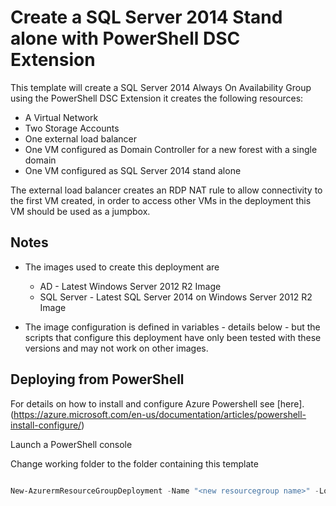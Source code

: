 # Create a SQL Server 2014 Stand alone with PowerShell DSC Extension

This template will create a SQL Server 2014 Always On Availability Group using the PowerShell DSC Extension it creates the following resources:

+	A Virtual Network
+	Two Storage Accounts
+	One external load balancer
+	One VM configured as Domain Controller for a new forest with a single domain
+	One VM configured as SQL Server 2014 stand alone

The external load balancer creates an RDP NAT rule to allow connectivity to the first VM created, in order to access other VMs in the deployment this VM should be used as a jumpbox.

## Notes

+ 	The images used to create this deployment are
	+ 	AD - Latest Windows Server 2012 R2 Image
	+ 	SQL Server - Latest SQL Server 2014 on Windows Server 2012 R2 Image

+ 	The image configuration is defined in variables - details below - but the scripts that configure this deployment have only been tested with these versions and may not work on other images.

## Deploying from PowerShell

For details on how to install and configure Azure Powershell see [here].(https://azure.microsoft.com/en-us/documentation/articles/powershell-install-configure/)

Launch a PowerShell console

Change working folder to the folder containing this template

```PowerShell

New-AzurermResourceGroupDeployment -Name "<new resourcegroup name>" -Location "<new resourcegroup location>"  -TemplateParameterFile .\azuredeploy.azurestack.parameters.json -TemplateFile .\azuredeploy.json
